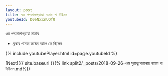 ```yaml
---
layout: post
title: ওম পদ্মনালাগড়ায়া নামায গা টাইমস
youtubeId: D0eNxxnUOf0
---
```

 
 
 ওম পদ্মনালাগড়ায়া নামায  
 
 -  ব্রহ্মার পদ্মের জন্মের আগে কে ছিলেন 
 
  
 
  
 
 
 
 
 
 


{% include youtubePlayer.html id=page.youtubeId %}
 
[Next]({{ site.baseurl }}{% link  split2/_posts/2018-09-26-ওম সুরাভ্যূথারানায় নামায গা টাইমস.md%})
 
